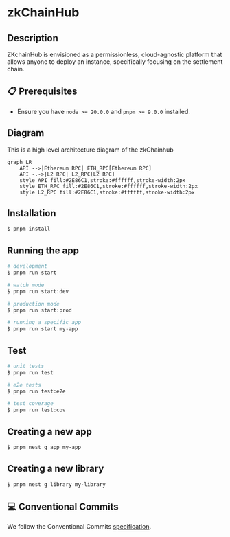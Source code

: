 # zkChainHub

## Description

ZKchainHub is envisioned as a permissionless, cloud-agnostic platform that allows anyone to deploy an instance, specifically focusing on the settlement chain.

## 📋 Prerequisites

- Ensure you have `node >= 20.0.0` and `pnpm >= 9.0.0` installed.


## Diagram
This is a high level architecture diagram of the zkChainhub
```mermaid
graph LR
    API -->|Ethereum RPC| ETH_RPC[Ethereum RPC]
    API -.->|L2 RPC| L2_RPC[L2 RPC]
    style API fill:#2E86C1,stroke:#ffffff,stroke-width:2px
    style ETH_RPC fill:#2E86C1,stroke:#ffffff,stroke-width:2px
    style L2_RPC fill:#2E86C1,stroke:#ffffff,stroke-width:2px
```


## Installation

```bash
$ pnpm install
```

## Running the app

```bash
# development
$ pnpm run start

# watch mode
$ pnpm run start:dev

# production mode
$ pnpm run start:prod

# running a specific app
$ pnpm run start my-app
```

## Test

```bash
# unit tests
$ pnpm run test

# e2e tests
$ pnpm run test:e2e

# test coverage
$ pnpm run test:cov
```

## Creating a new app
```bash
$ pnpm nest g app my-app
```

## Creating a new library
```bash
$ pnpm nest g library my-library
```

## 💻 Conventional Commits
We follow the Conventional Commits [specification](https://www.conventionalcommits.org/en/v1.0.0/#specification).
